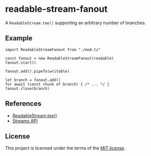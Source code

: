 # readable-stream-fanout

A `ReadableStream.tee()` supporting an arbitrary number of branches.

## Example

```
import ReadableStreamFanout from "./mod.ts"

const fanout = new ReadableStreamFanout(readable)
fanout.start()

fanout.add().pipeTo(writable)

let branch = fanout.add()
for await (const chunk of branch) { /* ... */ }
fanout.close(branch)
```

## References

* [ReadableStream.tee()](https://developer.mozilla.org/en-US/docs/Web/API/ReadableStream/tee)
* [Streams API](https://developer.mozilla.org/en-US/docs/Web/API/Streams_API)

## License

This project is licensed under the terms of the [MIT license](LICENSE.txt).
